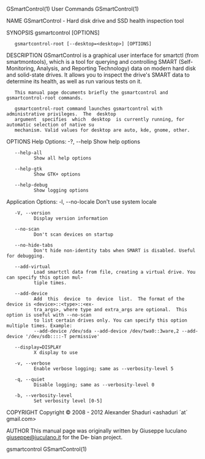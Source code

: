 GSmartControl(1)                             User Commands                            GSmartControl(1)

NAME
       GSmartControl - Hard disk drive and SSD health inspection tool

SYNOPSIS
       gsmartcontrol [OPTIONS]

       gsmartcontrol-root [--desktop=<desktop>] [OPTIONS]

DESCRIPTION
       GSmartControl  is a graphical user interface for smartctl (from smartmontools), which is a tool
       for querying and controlling SMART (Self-Monitoring, Analysis, and Reporting  Technology)  data
       on  modern hard disk and solid-state drives. It allows you to inspect the drive's SMART data to
       determine its health, as well as run various tests on it.

       This manual page documents briefly the gsmartcontrol and gsmartcontrol-root commands.

       gsmartcontrol-root command launches gsmartcontrol with administrative privileges.  The  desktop
       argument  specifies  which  desktop  is currently running, for automatic selection of native su
       mechanism. Valid values for desktop are auto, kde, gnome, other.

OPTIONS
   Help Options:
       -?, --help
              Show help options

       --help-all
              Show all help options

       --help-gtk
              Show GTK+ options

       --help-debug
              Show logging options

   Application Options:
       -l, --no-locale
              Don't use system locale

       -V, --version
              Display version information

       --no-scan
              Don't scan devices on startup

       --no-hide-tabs
              Don't hide non-identity tabs when SMART is disabled. Useful for debugging.

       --add-virtual
              Load smartctl data from file, creating a virtual drive. You can specify this option mul‐
              tiple times.

       --add-device
              Add  this  device  to  device  list.  The format of the device is <device>::<type>::<ex‐
              tra_args>, where type and extra_args are optional.  This option is useful with --no-scan
              to list certain drives only. You can specify this option multiple times. Example:
              --add-device /dev/sda --add-device /dev/twa0::3ware,2 --add-device '/dev/sdb::::-T permissive'

       --display=DISPLAY
              X display to use

       -v, --verbose
              Enable verbose logging; same as --verbosity-level 5

       -q, --quiet
              Disable logging; same as --verbosity-level 0

       -b, --verbosity-level
              Set verbosity level [0-5]

COPYRIGHT
       Copyright © 2008 - 2012  Alexander Shaduri <ashaduri ´at´ gmail.com>

AUTHOR
       This manual page was originally written by Giuseppe Iuculano <giuseppe@iuculano.it> for the De‐
       bian project.

gsmartcontrol                                                                         GSmartControl(1)
